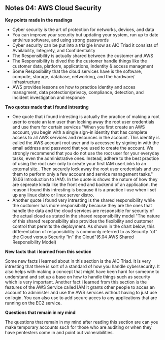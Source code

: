 ## Notes 04: AWS Cloud Security

**Key points made in the readings**
+ Cyber security is the art of protection for networks, devices, and data
+ You can improve your security but updating your system, run up to date antivirus software, and using strong passwords
+ Cyber security can be put into a trialgle know as AIC Triad it consists of Availability, Integrety, and Confidentiality
+ The Responsibility is actually shared between the customer and AWS
+ The Responsibility is dived tho the customer handle things like the customer data, platform, applications, indentity & access managment
+ Some Resposibility that the cloud services have is the software, compute, storage, database, networking, and the hardware/ infrastructure
+ AWS provides lessons on how to practice identity and acces managment, data protection/privacy, compliance, detection, and incident investigation and responce

**Two quotes made that i found intresting**
+ One quote that i found intresting is actually the practice of making a root user to create an iam user than locking away the root user credentials and use them for certain services "When you first create an AWS account, you begin with a single sign-in identity that has complete access to all AWS services and resources in the account. This identity is called the AWS account root user and is accessed by signing in with the email address and password that you used to create the account. We strongly recommend that you do not use the root user for your everyday tasks, even the administrative ones. Instead, adhere to the best practice of using the root user only to create your first IAM userLinks to an external site.. Then securely lock away the root user credentials and use them to perform only a few account and service management tasks."(6.06 Introduction to IAM). In the quote is shows the nature of how they are sepreate kinda like the front end and backend of an application.
 the reason i found this intresting is because it is a practice i use when i set up any linux distro or linux server distro. 
+ Another quote i found very intresting is the shared responsibility while the customer has more responsibility because they are the ones that handle the data and the cloud services are responsible for security of the actual cloud as stated in the shared responsibility model "The nature of this shared responsibility also provides the flexibility and customer control that permits the deployment. As shown in the chart below, this differentiation of responsibility is commonly referred to as Security “of” the Cloud versus Security “in” the Cloud"(6.04 AWS Shared Responsibility Model)

**New facts that i learned from this section**

Some new facts i learned about in this section is the AIC Triad. It is very intresting that there is sort of a standard of how you handle cybersecurity. It also helps with making a concept that might have been hard for someone to understand and set up a base on how to handle things such as security which is very important.
Another fact i learned from this section is the features of the AWS Service called IAM it grants other people to acces an account to administer and use the AWS services without having to just use on login. You can also use to add secure acces to 
any applications that are running on the EC2 service.

**Questions that remain in my mind**

The questions that remain in my mind after reading this section are can you make temporary accounts such for those who are auditing or when they have pentesters come in and point out vulnerabilities.
